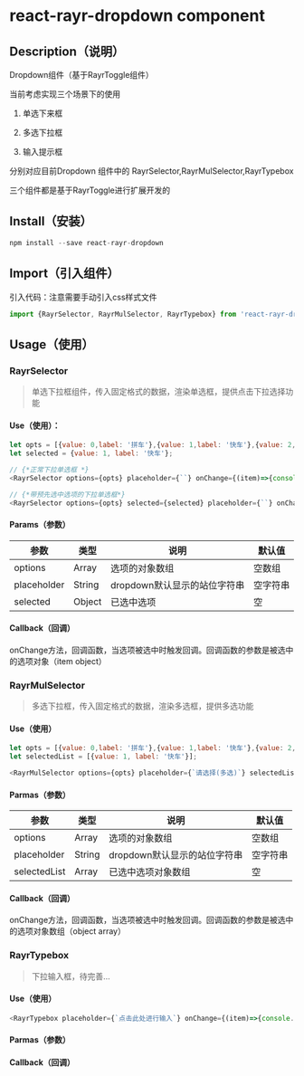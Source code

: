 # react-rayr-dropdown component

## Description（说明）

Dropdown组件（基于RayrToggle组件）

当前考虑实现三个场景下的使用

1. 单选下来框

2. 多选下拉框

3. 输入提示框

分别对应目前Dropdown 组件中的 RayrSelector,RayrMulSelector,RayrTypebox

三个组件都是基于RayrToggle进行扩展开发的

## Install（安装）

```javascript
npm install --save react-rayr-dropdown
```

## Import（引入组件）

引入代码：注意需要手动引入css样式文件

```javascript
import {RayrSelector, RayrMulSelector, RayrTypebox} from 'react-rayr-dropdown';
```


## Usage（使用）

### RayrSelector

> 单选下拉框组件，传入固定格式的数据，渲染单选框，提供点击下拉选择功能

#### Use（使用）：

```javascript
let opts = [{value: 0,label: '拼车'},{value: 1,label: '快车'},{value: 2,label: '优享'}];
let selected = {value: 1, label: '快车'};

// {*正常下拉单选框 *}
<RayrSelector options={opts} placeholder={``} onChange={(item)=>{console.log(item)}} />

// {*带预先选中选项的下拉单选框*} 
<RayrSelector options={opts} selected={selected} placeholder={``} onChange={(item)=>{console.log(item)}} />

```

#### Params（参数）

| 参数 | 类型 | 说明 | 默认值 |
| ----| ----| ----| ------|
| options | Array | 选项的对象数组 | 空数组 |
| placeholder | String | dropdown默认显示的站位字符串 | 空字符串 |
| selected | Object | 已选中选项 | 空 |

#### Callback（回调）

onChange方法，回调函数，当选项被选中时触发回调。回调函数的参数是被选中的选项对象（item object）


### RayrMulSelector

> 多选下拉框，传入固定格式的数据，渲染多选框，提供多选功能

#### Use（使用）

```javascript
let opts = [{value: 0,label: '拼车'},{value: 1,label: '快车'},{value: 2,label: '优享'}];
let selectedList = [{value: 1, label: '快车'}];

<RayrMulSelector options={opts} placeholder={`请选择(多选)`} selectedList={selected} onChange={(item)=>{console.log(item)}} />
```

#### Parmas（参数）

| 参数 | 类型 | 说明 | 默认值 |
| ----| ----| ----| ------|
| options | Array | 选项的对象数组 | 空数组 |
| placeholder | String | dropdown默认显示的站位字符串 | 空字符串 |
| selectedList | Array | 已选中选项对象数组 | 空 |

#### Callback（回调）

onChange方法，回调函数，当选项被选中时触发回调。回调函数的参数是被选中的选项对象数组（object array）

### RayrTypebox

> 下拉输入框，待完善...

#### Use（使用）

```javascript
<RayrTypebox placeholder={`点击此处进行输入`} onChange={(item)=>{console.log(item)}} onTypeChange={this.inputChange.bind(this)} />
```

#### Parmas（参数）


#### Callback（回调）